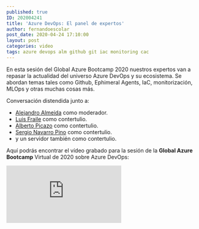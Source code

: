 ```yaml
---
published: true
ID: 202004241
title: 'Azure DevOps: El panel de expertos'
author: fernandoescolar
post_date: 2020-04-24 17:10:00
layout: post
categories: video
tags: azure devops alm github git iac monitoring cac
---
```


En esta sesión del Global Azure Bootcamp 2020 nuestros expertos van a repasar la actualidad del universo Azure DevOps y su ecosistema. Se abordan temas tales como Github, Ephimeral Agents, IaC, monitorización, MLOps y otras muchas cosas más<!--break-->.

Conversación distendida junto a:
- [Alejandro Almeida](https://twitter.com/alejandrolmeida) como moderador.
- [Luis Fraile](https://twitter.com/lfraile) como contertulio.
- [Alberto Picazo](https://twitter.com/Hiunkeru) como contertulio.
- [Sergio Navarro Pino](https://twitter.com/snavarropino) como contertulio.
- y un servidor también como contertulio.


Aquí podrás encontrar el vídeo grabado para la sesión de la **Global Azure Bootcamp** Virtual de 2020 sobre Azure DevOps:

<iframe class="youtube" src="https://www.youtube.com/embed/UfHtXmwXGlA" frameborder="0" allow="accelerometer; autoplay; encrypted-media; gyroscope; picture-in-picture" allowfullscreen></iframe>
